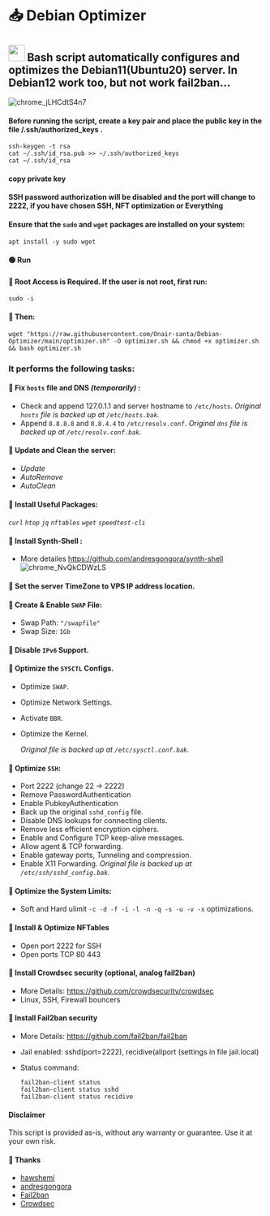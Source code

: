 # 📥 Debian Optimizer

## <a href="#"><img src="https://github.com/vpnhood/VpnHood/wiki/images/logo-linux.png" width="32" height="32"></a> Bash script automatically configures and optimizes the  Debian11(Ubuntu20) server. In Debian12 work too, but not work fail2ban... 
![chrome_jLHCdtS4n7](https://github.com/user-attachments/assets/3c7a302a-a57b-45ae-95fc-920469d085f5)

#### Before running the script, create a key pair and place the public key in the file /.ssh/authorized_keys .
```
ssh-keygen -t rsa
cat ~/.ssh/id_rsa.pub >> ~/.ssh/authorized_keys
cat ~/.ssh/id_rsa
```
#### copy private key 
#### SSH password authorization will be disabled and the port will change to 2222, if you have chosen SSH, NFT optimization or Everything

#### Ensure that the `sudo` and `wget` packages are installed on your system:

```
apt install -y sudo wget
```

#### 🟢 Run

#### 💠 Root Access is Required. If the user is not root, first run:

```
sudo -i
```

#### 💠 Then:

```
wget "https://raw.githubusercontent.com/Onair-santa/Debian-Optimizer/main/optimizer.sh" -O optimizer.sh && chmod +x optimizer.sh && bash optimizer.sh
```

### It performs the following tasks:

#### 💠 Fix `hosts` file and DNS _(temporarily)_ :

- Check and append 127.0.1.1 and server hostname to `/etc/hosts`. 
  *Original `hosts` file is backed up at `/etc/hosts.bak`.*
- Append `8.8.8.8` and `8.8.4.4` to `/etc/resolv.conf`. 
  *Original `dns` file is backed up at `/etc/resolv.conf.bak`.*

#### 💠 Update and Clean the server:

- _Update_
- _AutoRemove_
- _AutoClean_

#### 💠 Install Useful Packages:

 _`curl`_  _`htop`_  _`jq`_  _`nftables`_  _`wget`_ _`speedtest-cli`_ 

#### 💠 Install Synth-Shell :

- More detailes https://github.com/andresgongora/synth-shell
![chrome_NvQkCDWzLS](https://github.com/user-attachments/assets/280fbfbe-866c-437e-a714-2e383259f29b)


#### 💠 Set the server TimeZone to VPS IP address location.

#### 💠 Create & Enable `SWAP` File:

- Swap Path: `"/swapfile"`
- Swap Size: `1Gb`

#### 💠 Disable `IPv6` Support.

#### 💠 Optimize the `SYSCTL` Configs.

- Optimize `SWAP`.

- Optimize Network Settings.

- Activate `BBR`.

- Optimize the Kernel.
  
    *Original file is backed up at `/etc/sysctl.conf.bak`.*

#### 💠 Optimize `SSH`:

- Port 2222 (change 22 → 2222)
- Remove PasswordAuthentication
- Enable PubkeyAuthentication
- Back up the original `sshd_config` file.
- Disable DNS lookups for connecting clients.
- Remove less efficient encryption ciphers.
- Enable and Configure TCP keep-alive messages.
- Allow agent & TCP forwarding.
- Enable gateway ports, Tunneling and compression.
- Enable X11 Forwarding.
    *Original file is backed up at `/etc/ssh/sshd_config.bak`.*

#### 💠 Optimize the System Limits:

- Soft and Hard ulimit `-c -d -f -i -l -n -q -s -u -v -x` optimizations.

#### 💠 Install & Optimize NFTables

- Open port 2222 for SSH
- Open ports TCP 80 443

#### 💠 Install Crowdsec security (optional, analog fail2ban)

- More Details: https://github.com/crowdsecurity/crowdsec
- Linux, SSH, Firewall bouncers

#### 💠 Install Fail2ban security

- More Details: https://github.com/fail2ban/fail2ban
- Jail enabled: sshd(port=2222), recidive(allport (settings in file jail.local)
- Status command:
  
  ```
  fail2ban-client status
  fail2ban-client status sshd
  fail2ban-client status recidive
  ```

#### Disclaimer

This script is provided as-is, without any warranty or guarantee. Use it at your own risk.

#### 💠 Thanks
- [hawshemi](https://github.com/hawshemi/Linux-Optimizer)
- [andresgongora](https://github.com/andresgongora/synth-shell)
- [Fail2ban](https://github.com/fail2ban/fail2ban)
- [Crowdsec](https://github.com/crowdsecurity/crowdsec)
